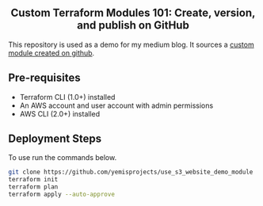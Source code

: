 <h2 align="center">Custom Terraform Modules 101: Create, version, and publish on GitHub</h2>

This repository is used as a demo for my medium blog. It sources a [custom module created on github](https://github.com/yemisprojects/s3_website_module_demo).

## Pre-requisites
- Terraform CLI (1.0+) installed
- An AWS account and user account with admin permissions
- AWS CLI (2.0+) installed

## Deployment Steps

To use run the commands below.
```bash
git clone https://github.com/yemisprojects/use_s3_website_demo_module 
terraform init
terraform plan
terraform apply --auto-approve 
```
